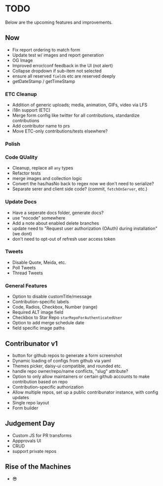 # TODO

Below are the upcoming features and improvements.

## Now

- Fix report ordering to match form
- Update test w/ images and report generation
- OG Image
- Improved error/conf feedback in the UI (not alert)
- Collapse dropdown if sub-item not selected
- ensure all reserved `field`s etc are reserved deeply
- getDateStamp / getTimeStamp

### ETC Cleanup

- Addition of generic uploads; media, animation, GIFs, video via LFS
- i18n support (ETC)
- Merge form config like twitter for all contributions, standardize contributions
- Add contributor name to prs
- Move ETC-only contributions/tests elsewhere?

### Polish

### Code QUality

- Cleanup, replace all `any` types
- Refactor tests
- merge images and collection logic
- Convert the has/hasNo back to regex now we don't need to serialize?
- Separate serer and client side code? (commit, `fetchOnServer`, etc.)

### Update Docs

- Have a seperate docs folder, generate docs?
- use "nocode" somewhere
- Add a note about enabled delete branches
- update need to "Request user authorization (OAuth) during installation" (we dont)
- don't need to opt-out of refresh user access token

### Tweets

- Disable Quote, Meida, etc.
- Poll Tweets
- Thread Tweets

### General Features

- Option to disable customTitle/message
- Contribution-specific labels
- Code, Radios, Checkbox, Number (range)
- Required ALT image field
- Checkbox to Star Repo `starRepoForAuthenticatedUser`
- Option to add merge schedule date
- field specific image paths

## Contribunator v1

- button for github repos to generate a form screenshot
- Dynamic loading of configs from github via yaml
- Themes picker, daisy-ui compatible, and rounded etc.
- handle repo owner/repo/name conflicts, "slug" attribute?
- Option to only allow maintainers or certain github accounts to make contribution based on repo
- Contribution-specific authorization
- Allow multiple repos, set up a public contribunator instance, with config updates
- Single repo layout
- Form builder

## Judgement Day

- Custom JS for PR transforms
- Appprovals UI
- CRUD
- support private repos

## Rise of the Machines

- 😎
